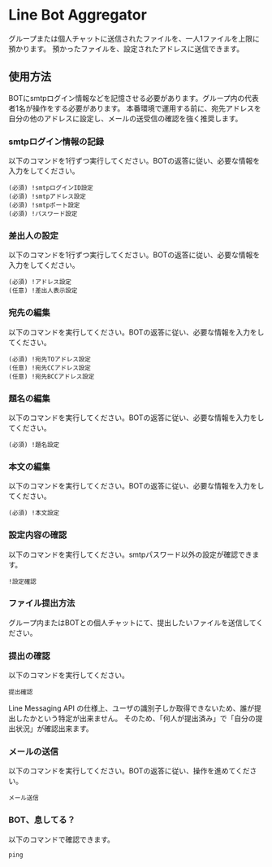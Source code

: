 # Line Bot Aggregator
グループまたは個人チャットに送信されたファイルを、一人1ファイルを上限に預かります。
預かったファイルを、設定されたアドレスに送信できます。

## 使用方法
BOTにsmtpログイン情報などを記憶させる必要があります。グループ内の代表者1名が操作をする必要があります。
本番環境で運用する前に、宛先アドレスを自分の他のアドレスに設定し、メールの送受信の確認を強く推奨します。

### smtpログイン情報の記録
以下のコマンドを1行ずつ実行してください。BOTの返答に従い、必要な情報を入力をしてください。
```
(必須) !smtpログインID設定
(必須) !smtpアドレス設定
(必須) !smtpポート設定
(必須) !パスワード設定
```

### 差出人の設定
以下のコマンドを1行ずつ実行してください。BOTの返答に従い、必要な情報を入力をしてください。
```
(必須) !アドレス設定
(任意) !差出人表示設定
```

### 宛先の編集
以下のコマンドを実行してください。BOTの返答に従い、必要な情報を入力をしてください。
```
(必須) !宛先TOアドレス設定
(任意) !宛先CCアドレス設定
(任意) !宛先BCCアドレス設定
```

### 題名の編集
以下のコマンドを実行してください。BOTの返答に従い、必要な情報を入力をしてください。
```
(必須) !題名設定
```

### 本文の編集
以下のコマンドを実行してください。BOTの返答に従い、必要な情報を入力をしてください。
```
(必須) !本文設定
```

### 設定内容の確認
以下のコマンドを実行してください。smtpパスワード以外の設定が確認できます。
```
!設定確認
```

### ファイル提出方法
グループ内またはBOTとの個人チャットにて、提出したいファイルを送信してください。

### 提出の確認
以下のコマンドを実行してください。
```
提出確認
```
Line Messaging API の仕様上、ユーザの識別子しか取得できないため、誰が提出したかという特定が出来ません。
そのため、「何人が提出済み」で「自分の提出状況」が確認出来ます。

### メールの送信
以下のコマンドを実行してください。BOTの返答に従い、操作を進めてください。
```
メール送信
```

### BOT、息してる？
以下のコマンドで確認できます。
```
ping
```
